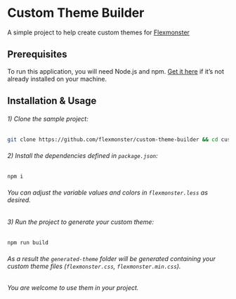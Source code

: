 # Custom Theme Builder
A simple project to help create custom themes for [Flexmonster](https://flexmonster.com)

## Prerequisites

To run this application, you will need Node.js and npm. [Get it here](https://docs.npmjs.com/downloading-and-installing-node-js-and-npm) if it’s not already installed on your machine.

## Installation & Usage

 
###### 1) Clone the sample project: 

```bash
git clone https://github.com/flexmonster/custom-theme-builder && cd custom-theme-builder
```

###### 2) Install the dependencies defined in `package.json`: 

```bash
npm i
```
###### You can adjust the variable values and colors in `flexmonster.less` as desired.


###### 3) Run the project to generate your custom theme: 

```bash
npm run build
```

###### As a result the `generated-theme` folder will be generated containing your custom theme files (`flexmonster.css`, `flexmonster.min.css`). 
###### You are welcome to use them in your project.
